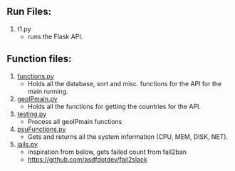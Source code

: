 ## Run Files:
1. t1.py
   * runs the Flask API.

## Function files:
1. [functions.py](https://github.com/sschatz1997/PublicWebsite/wiki/functions.py-Functions)
    * Holds all the database, sort and misc. functions for the API for the main running.
2. [geoIPmain.py](https://github.com/sschatz1997/PublicWebsite/wiki/geoIPmain.py-Functions)
    * Holds all the functions for getting the countries for the API.
3. [testing.py](https://github.com/sschatz1997/PublicWebsite/wiki/testing.py-Functions)
    * Process all geoIPmain functions
4. [psuFunctions.py](https://github.com/sschatz1997/PublicWebsite/wiki/psuFunctions.py-Functions)
    * Gets and returns all the system information (CPU, MEM, DISK, NET).
5. [jails.py](https://github.com/sschatz1997/PublicWebsite/wiki/psuFunctions.py-Functions)
    * inspiration from below, gets failed count from fail2ban 
    * https://github.com/asdfdotdev/fail2slack
